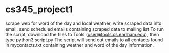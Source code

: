 # cs345_project1
scrape web for word of the day and local weather, write scraped data into email, send scheduled emails containing scraped data to mailing list
To run the script, download the files to Tools (user@tools.cs.earlham.edu), then type 
                      python3 script.py
The script will send out emails to all contacts found in mycontacts.txt containing weather and word of the day information.
